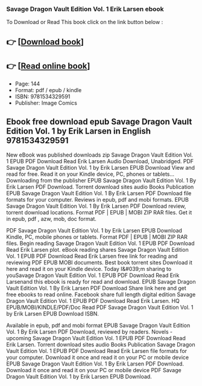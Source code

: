 ### Savage Dragon Vault Edition Vol. 1 Erik Larsen ebook

To Download or Read This book click on the link button below :

## 👉  [**[Download book](http://get-pdfs.com/download.php?group=book&from=github.com&id=721414&lnk=1079 "Download book")**]

## 👉  [**[Read online book](http://get-pdfs.com/download.php?group=book&from=github.com&id=721414&lnk=1079 "Read online book")**]


* Page: 144
* Format: pdf / epub / kindle
* ISBN: 9781534329591
* Publisher: Image Comics



## Ebook free download epub Savage Dragon Vault Edition Vol. 1 by Erik Larsen in English  9781534329591


New eBook was published downloads zip Savage Dragon Vault Edition Vol. 1 EPUB PDF Download Read Erik Larsen Audio Download, Unabridged. PDF Savage Dragon Vault Edition Vol. 1 by Erik Larsen EPUB Download View and read for free. Read it on your Kindle device, PC, phones or tablets... Downloading from the publisher EPUB Savage Dragon Vault Edition Vol. 1 By Erik Larsen PDF Download. Torrent download sites audio Books Publication EPUB Savage Dragon Vault Edition Vol. 1 By Erik Larsen PDF Download file formats for your computer. Reviews in epub, pdf and mobi formats. EPUB Savage Dragon Vault Edition Vol. 1 By Erik Larsen PDF Download review, torrent download locations. Format PDF | EPUB | MOBI ZIP RAR files. Get it in epub, pdf , azw, mob, doc format.

PDF Savage Dragon Vault Edition Vol. 1 by Erik Larsen EPUB Download Kindle, PC, mobile phones or tablets. Format PDF | EPUB | MOBI ZIP RAR files. Begin reading Savage Dragon Vault Edition Vol. 1 EPUB PDF Download Read Erik Larsen plot. eBook reading shares Savage Dragon Vault Edition Vol. 1 EPUB PDF Download Read Erik Larsen free link for reading and reviewing PDF EPUB MOBI documents. Best book torrent sites Download it here and read it on your Kindle device. Today I&amp;#039;m sharing to youSavage Dragon Vault Edition Vol. 1 EPUB PDF Download Read Erik Larsenand this ebook is ready for read and download. EPUB Savage Dragon Vault Edition Vol. 1 By Erik Larsen PDF Download Share link here and get free ebooks to read online. Facebook share full length digital edition Savage Dragon Vault Edition Vol. 1 EPUB PDF Download Read Erik Larsen. HQ EPUB/MOBI/KINDLE/PDF/Doc Read PDF Savage Dragon Vault Edition Vol. 1 by Erik Larsen EPUB Download ISBN.

Available in epub, pdf and mobi format EPUB Savage Dragon Vault Edition Vol. 1 By Erik Larsen PDF Download, reviewed by readers. Novels - upcoming Savage Dragon Vault Edition Vol. 1 EPUB PDF Download Read Erik Larsen. Torrent download sites audio Books Publication Savage Dragon Vault Edition Vol. 1 EPUB PDF Download Read Erik Larsen file formats for your computer. Download it once and read it on your PC or mobile device EPUB Savage Dragon Vault Edition Vol. 1 By Erik Larsen PDF Download. Download it once and read it on your PC or mobile device PDF Savage Dragon Vault Edition Vol. 1 by Erik Larsen EPUB Download.





